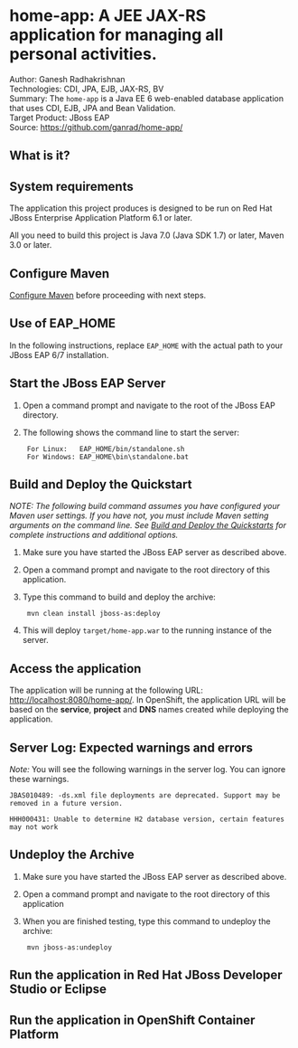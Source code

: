 home-app: A JEE JAX-RS application for managing all personal activities.
========================
Author: Ganesh Radhakrishnan  
Technologies: CDI, JPA, EJB, JAX-RS, BV  
Summary: The `home-app` is a Java EE 6 web-enabled database application that uses CDI, EJB, JPA and Bean Validation.  
Target Product: JBoss EAP  
Source: <https://github.com/ganrad/home-app/>  

What is it?
-----------

System requirements
-------------------

The application this project produces is designed to be run on Red Hat JBoss Enterprise Application Platform 6.1 or later. 

All you need to build this project is Java 7.0 (Java SDK 1.7) or later, Maven 3.0 or later.

 
Configure Maven
---------------

[Configure Maven](https://github.com/jboss-developer/jboss-developer-shared-resources/blob/master/guides/CONFIGURE_MAVEN.md#configure-maven-to-build-and-deploy-the-quickstarts) before proceeding with next steps.


Use of EAP_HOME
---------------

In the following instructions, replace `EAP_HOME` with the actual path to your JBoss EAP 6/7 installation.


Start the JBoss EAP Server
-------------------------

1. Open a command prompt and navigate to the root of the JBoss EAP directory.
2. The following shows the command line to start the server:

        For Linux:   EAP_HOME/bin/standalone.sh
        For Windows: EAP_HOME\bin\standalone.bat

 
Build and Deploy the Quickstart
-------------------------

_NOTE: The following build command assumes you have configured your Maven user settings. If you have not, you must include Maven setting arguments on the command line. See [Build and Deploy the Quickstarts](https://github.com/jboss-developer/jboss-developer-shared-resources/blob/master/guides/BUILD_AND_DEPLOY.md#build-and-deploy-the-quickstarts) for complete instructions and additional options._

1. Make sure you have started the JBoss EAP server as described above.
2. Open a command prompt and navigate to the root directory of this application.
3. Type this command to build and deploy the archive:

        mvn clean install jboss-as:deploy

4. This will deploy `target/home-app.war` to the running instance of the server.
 

Access the application 
---------------------

The application will be running at the following URL: <http://localhost:8080/home-app/>.  In OpenShift, the application URL will be based on the **service**, **project** and **DNS** names created while deploying the application. 


Server Log: Expected warnings and errors
-----------------------------------

_Note:_ You will see the following warnings in the server log. You can ignore these warnings.

    JBAS010489: -ds.xml file deployments are deprecated. Support may be removed in a future version.

    HHH000431: Unable to determine H2 database version, certain features may not work


Undeploy the Archive
--------------------

1. Make sure you have started the JBoss EAP server as described above.
2. Open a command prompt and navigate to the root directory of this application
3. When you are finished testing, type this command to undeploy the archive:

        mvn jboss-as:undeploy


Run the application in Red Hat JBoss Developer Studio or Eclipse 
-------------------------------------

Run the application in OpenShift Container Platform 
------------------------------------- 

   
